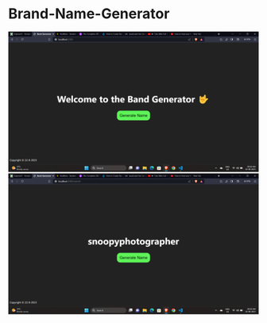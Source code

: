 # Brand-Name-Generator
<img src="Screenshorts/Screenshot (36).png" alt="img-Notfound">
<img src="Screenshorts/Screenshot (35).png" alt="img-Notfound">
